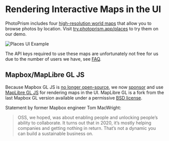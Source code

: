 # Rendering Interactive Maps in the UI

PhotoPrism includes four [high-resolution world maps](https://try.photoprism.app/places) that allow you to browse photos by location.
Visit [try.photoprism.app/places](https://try.photoprism.app/places) to try them on our demo.

![Places UI Example](https://dl.photoprism.app/img/ui/desktop-places-chicago-1000px.jpg)

The API keys required to use these maps are unfortunately not free for us due to the number of users we have, see [FAQ](../faq.md).

## Mapbox/MapLibre GL JS ##

Because Mapbox GL JS is [no longer open-source](https://wptavern.com/mapbox-gl-js-is-no-longer-open-source),
we now [sponsor](https://github.com/orgs/photoprism/sponsoring) and use [MapLibre GL JS](https://github.com/maplibre/maplibre-gl-js)
for rendering maps in the UI. MapLibre GL is a fork from the last Mapbox GL version available under a permissive
[BSD license](https://github.com/mapbox/mapbox-gl-js/tree/v1.13.2).

Statement by former Mapbox engineer Tom MacWright:

> OSS, we hoped, was about enabling people and unlocking people’s ability to collaborate. It turns out that in 2020, it’s mostly helping companies and getting nothing in return. That’s not a dynamic you can build a sustainable business on.
